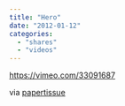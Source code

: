 ```yaml
---
title: "Hero"
date: "2012-01-12"
categories: 
  - "shares"
  - "videos"
---
```


https://vimeo.com/33091687

via [papertissue](http://papertissue.tumblr.com/post/13810478776/hero-by-miguel-endara)

